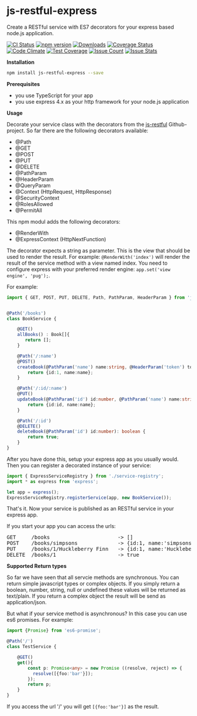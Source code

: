 # js-restful-express
Create a RESTful service with ES7 decorators for your express based node.js application.


[![CI Status](http://img.shields.io/travis/mseemann/js-restful-express.svg?style=flat)](https://travis-ci.org/mseemann/js-restful-express)
[![npm version](https://badge.fury.io/js/js-restful-express.svg)](http://badge.fury.io/js/js-restful-express)
[![Downloads](http://img.shields.io/npm/dm/js-restful-express.svg)](https://npmjs.org/package/js-restful-express)
[![Coverage Status](https://coveralls.io/repos/github/mseemann/js-restful-express/badge.svg?branch=master)](https://coveralls.io/github/mseemann/js-restful-express?branch=master)
[![Code Climate](https://codeclimate.com/github/mseemann/js-restful-express/badges/gpa.svg)](https://codeclimate.com/github/mseemann/js-restful-express)
[![Test Coverage](https://codeclimate.com/github/mseemann/js-restful-express/badges/coverage.svg)](https://codeclimate.com/github/mseemann/js-restful-express/coverage)
[![Issue Count](https://codeclimate.com/github/mseemann/js-restful-express/badges/issue_count.svg)](https://codeclimate.com/github/mseemann/js-restful-express)
[![Issue Stats](http://issuestats.com/github/mseemann/js-restful-express/badge/issue)](http://issuestats.com/github/mseemann/js-restful-express)

**Installation**
```bash
npm install js-restful-express --save
```

**Prerequisites**
- you use TypeScript for your app
- you use express 4.x as your http framework for your node.js application

**Usage**

Decorate your service class with the decorators from the [js-restful](https://github.com/mseemann/js-restful) Github-project.
So far there are the following decorators available:
- @Path
- @GET
- @POST
- @PUT
- @DELETE
- @PathParam
- @HeaderParam
- @QueryParam
- @Context (HttpRequest, HttpResponse)
- @SecurityContext
- @RolesAllowed
- @PermitAll

This npm modul adds the following decorators:

- @RenderWith
- @ExpressContext (HttpNextFunction)


The decorator expects a string as parameter. This is the view that should be used to render the result. For example: `@RenderWith('index')`
will render the result of the service method with a view named index. You need to configure express with your preferred render engine: `app.set('view engine', 'pug');`.

For example:

```typescript
import { GET, POST, PUT, DELETE, Path, PathParam, HeaderParam } from 'js-restful';


@Path('/books')
class BookService {

    @GET()
    allBooks() : Book[]{
       return [];
    }

    @Path('/:name')
    @POST()
    createBook(@PathParam('name') name:string, @HeaderParam('token') token:string) :Book {
        return {id:1, name:name};
    }

    @Path('/:id/:name')
    @PUT()
    updateBook(@PathParam('id') id:number, @PathParam('name') name:string) : Book {
        return {id:id, name:name};
    }

    @Path('/:id')
    @DELETE()
    deleteBook(@PathParam('id') id:number): boolean {
        return true;
    }
}
```

After you have done this, setup your express app as you usually would. Then you can register a decorated instance of your service:

```TypeScript
import { ExpressServiceRegistry } from './service-registry';
import * as express from 'express';

let app = express();
ExpressServiceRegistry.registerService(app, new BookService());
```
That's it. Now your service is published as an RESTful service in your express app.

If you start your app you can access the urls:
<pre>
GET     /books                      -> []
POST    /books/simpsons             -> {id:1, name:'simpsons'}
PUT     /books/1/Huckleberry Finn   -> {id:1, name:'Huckleberry Finn'}
DELETE  /books/1                    -> true
</pre>

**Supported Return types**

So far we have seen that all servcie methods are synchronous. You can return simple javascript types or complex objects.
If you simply return a boolean, number, string, null or undefined these values will be returned as text/plain. If you return
a complex object the result will be send as application/json.

But what if your service method is asynchronous? In this case you can use es6 promises. For example:

```TypeScript
import {Promise} from 'es6-promise';

@Path('/')
class TestService {

    @GET()
    get(){
        const p: Promise<any> = new Promise ((resolve, reject) => {
          resolve([{foo:'bar'}]);
        });
        return p;
    }
}
```
If you access the url '/' you will get `[{foo:'bar'}]` as the result.

